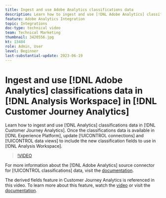 ```yaml
---
title: Ingest and use Adobe Analytics classifications data
description: Learn how to ingest and use [!DNL Adobe Analytics] classifications data in [!DNL Customer Journey Analytics].
feature: Adobe Analytics Integration
topic: Integrations
doc-type: technical video
team: Technical Marketing
thumbnail: 3420556.jpg
kt: 13484
role: Admin, User
level: Beginner
last-substantial-update: 2023-06-19
---
```

# Ingest and use [!DNL Adobe Analytics] classifications data in [!DNL Analysis Workspace] in [!DNL Customer Journey Analytics]

Learn how to ingest and use [!DNL Analytics] classifications data in [!DNL Customer Journey Analytics]. Once the classifications data is available in [!DNL Experience Platform], update [!UICONTROL connections] and [!UICONTROL data views] to include the new classification fields to use in [!DNL Analysis Workspace]. 

>[!VIDEO](https://video.tv.adobe.com/v/3420556/?quality=12&learn=on)

For more information about the [!DNL Adobe Analytics] source connector for [!UICONTROL classifications] data, visit the [documentation](https://experienceleague.adobe.com/docs/experience-platform/sources/ui-tutorials/create/adobe-applications/classifications.html).

The derived fields feature in Customer Journey Analytics is referenced in this video. To learn more about this feature, watch the [video](https://experienceleague.adobe.com/docs/customer-journey-analytics-learn/tutorials/data-views/derived-fields-in-cja.html) or visit the [documentation](https://experienceleague.adobe.com/docs/analytics-platform/using/cja-dataviews/derived-fields.html). 
